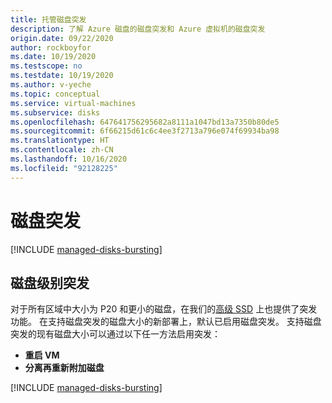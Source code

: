 ```yaml
---
title: 托管磁盘突发
description: 了解 Azure 磁盘的磁盘突发和 Azure 虚拟机的磁盘突发
origin.date: 09/22/2020
author: rockboyfor
ms.date: 10/19/2020
ms.testscope: no
ms.testdate: 10/19/2020
ms.author: v-yeche
ms.topic: conceptual
ms.service: virtual-machines
ms.subservice: disks
ms.openlocfilehash: 647641756295682a8111a1047bd13a7350b80de5
ms.sourcegitcommit: 6f66215d61c6c4ee3f2713a796e074f69934ba98
ms.translationtype: HT
ms.contentlocale: zh-CN
ms.lasthandoff: 10/16/2020
ms.locfileid: "92128225"
---
```

# <a name="disk-bursting"></a>磁盘突发
[!INCLUDE [managed-disks-bursting](../../../includes/managed-disks-bursting.md)]

<!--Not Available on ## Virtual Machine level bursting-->

## <a name="disk-level-bursting"></a>磁盘级别突发
对于所有区域中大小为 P20 和更小的磁盘，在我们的[高级 SSD](disks-types.md#premium-ssd) 上也提供了突发功能。 在支持磁盘突发的磁盘大小的新部署上，默认已启用磁盘突发。 支持磁盘突发的现有磁盘大小可以通过以下任一方法启用突发： 
- **重启 VM** 
- **分离再重新附加磁盘**

[!INCLUDE [managed-disks-bursting](../../../includes/managed-disks-bursting-2.md)]

<!-- Update_Description: update meta properties, wording update, update link -->